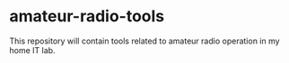 # amateur-radio-tools
This repository will contain tools related to amateur radio operation in my home IT lab.

